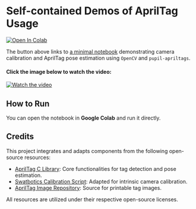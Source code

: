 # Self-contained Demos of AprilTag Usage
[![Open In Colab](https://colab.research.google.com/assets/colab-badge.svg)](https://colab.research.google.com/github/AccelerationConsortium/ac-training-lab/blob/main/src/ac_training_lab/apriltag_demo/apriltag_demo.ipynb)

The button above links to [a minimal notebook](https://github.com/AccelerationConsortium/ac-training-lab/blob/main/src/ac_training_lab/apriltag_demo/apriltag_demo.ipynb) demonstrating camera calibration and AprilTag pose estimation using `OpenCV` and `pupil-apriltags`.

#### Click the image below to watch the video:

[![Watch the video](https://img.youtube.com/vi/lPaUVxq59Yw/0.jpg)](https://youtu.be/lPaUVxq59Yw)

## How to Run

You can open the notebook in **Google Colab** and run it directly.

## Credits

This project integrates and adapts components from the following open-source resources:

- [AprilTag C Library](https://github.com/AprilRobotics/apriltag): Core functionalities for tag detection and pose estimation.
- [Swatbotics Calibration Script](https://github.com/swatbotics/apriltag/blob/master/python/calibrate_camera.py): Adapted for intrinsic camera calibration.
- [AprilTag Image Repository](https://github.com/AprilRobotics/apriltag-imgs): Source for printable tag images.

All resources are utilized under their respective open-source licenses.
